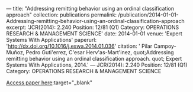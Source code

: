 —
title: "Addressing remitting behavior using an ordinal classification approach"
collection: publications
permalink: /publication/2014-01-01-Addressing-remitting-behavior-using-an-ordinal-classification-approach
excerpt: 'JCR(2014): 2.240 Position: 12/81 (Q1) Category: OPERATIONS RESEARCH &amp; MANAGEMENT SCIENCE'
date: 2014-01-01
venue: 'Expert Systems With Applications'
paperurl: 'http://dx.doi.org/10.1016/j.eswa.2014.01.036'
citation: ' Pilar Campoy-Muñoz,  Pedro Guti&apos;errez,  C&apos;esar Herv&apos;as-Mart&apos;inez,    quot;Addressing remitting behavior using an ordinal classification approach.   quot; Expert Systems With Applications, 2014.'
—
JCR(2014): 2.240 Position: 12/81 (Q1) Category: OPERATIONS RESEARCH &amp; MANAGEMENT SCIENCE

[Access paper here](http://dx.doi.org/10.1016/j.eswa.2014.01.036):target="_blank"